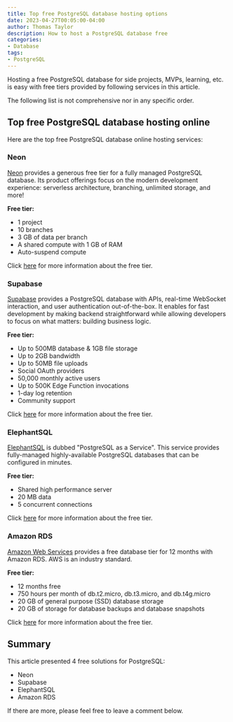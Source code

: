 ```yaml
---
title: Top free PostgreSQL database hosting options
date: 2023-04-27T00:05:00-04:00
author: Thomas Taylor
description: How to host a PostgreSQL database free
categories:
- Database
tags:
- PostgreSQL
---
```


Hosting a free PostgreSQL database for side projects, MVPs, learning, etc. is easy with free tiers provided by following services in this article.

The following list is not comprehensive nor in any specific order.

## Top free PostgreSQL database hosting online

Here are the top free PostgreSQL database online hosting services:

### Neon

[Neon](https://neon.tech/docs/introduction/technical-preview-free-tier) provides a generous free tier for a fully managed PostgreSQL database. Its product offerings focus on the modern development experience: serverless architecture, branching, unlimited storage, and more!

**Free tier:**

- 1 project
- 10 branches
- 3 GB of data per branch
- A shared compute with 1 GB of RAM
- Auto-suspend compute

Click [here](https://neon.tech/docs/introduction/technical-preview-free-tier) for more information about the free tier.

### Supabase

[Supabase](https://supabase.com/pricing) provides a PostgreSQL database with APIs, real-time WebSocket interaction, and user authentication out-of-the-box. It enables for fast development by making backend straightforward while allowing developers to focus on what matters: building business logic.

**Free tier:**

- Up to 500MB database & 1GB file storage
- Up to 2GB bandwidth
- Up to 50MB file uploads
- Social OAuth providers
- 50,000 monthly active users
- Up to 500K Edge Function invocations
- 1-day log retention
- Community support

Click [here](https://supabase.com/pricing) for more information about the free tier.

### ElephantSQL

[ElephantSQL](https://www.elephantsql.com/plans.html) is dubbed "PostgreSQL as a Service". This service provides fully-managed highly-available PostgreSQL databases that can be configured in minutes.

**Free tier:**

- Shared high performance server
- 20 MB data
- 5 concurrent connections

Click [here](https://www.elephantsql.com/plans.html) for more information about the free tier.

### Amazon RDS

[Amazon Web Services](https://aws.amazon.com/free/database/) provides a free database tier for 12 months with Amazon RDS. AWS is an industry standard.

**Free tier:**

- 12 months free
- 750 hours per month of db.t2.micro, db.t3.micro, and db.t4g.micro
- 20 GB of general purpose (SSD) database storage
- 20 GB of storage for database backups and database snapshots

Click [here](https://aws.amazon.com/free/database/) for more information about the free tier.

## Summary

This article presented 4 free solutions for PostgreSQL:

- Neon
- Supabase
- ElephantSQL
- Amazon RDS

If there are more, please feel free to leave a comment below.
